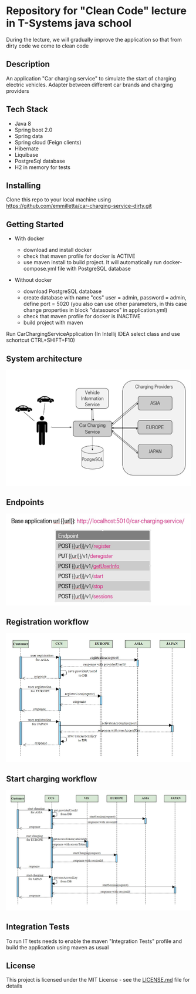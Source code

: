 # Repository for "Clean Code" lecture in T-Systems java school

During the lecture, we will gradually improve the application so that from dirty code we come to clean code

## Description

An application "Car charging service" to simulate the start of charging electric vehicles. Adapter between different car brands and charging providers

## Tech Stack
* Java 8
* Spring boot 2.0
* Spring data
* Spring cloud (Feign clients)
* Hibernate
* Liquibase
* PostgreSql database
* H2 in memory for tests

## Installing

Clone this repo to your local machine using https://github.com/emmilletta/car-charging-service-dirty.git

## Getting Started

* With docker
  * download and install docker
  * check that maven profile for docker is ACTIVE
  * use maven install to build project. It will automatically run docker-compose.yml file with PostgreSQL database

* Without docker
  * download PostgreSQL database
  * create database with name "ccs" user = admin, password = admin, define port = 5020 (you also can use other parameters, in this case change properties in block "datasource" in application.yml)
  * check that maven profile for docker is INACTIVE
  * build project with maven

Run CarChargingServiceApplication (In Intellij IDEA select class and use schortcut CTRL+SHIFT+F10)

## System architecture

![CCS](ccs.jpg)

## Endpoints

![endpoints](endpoint.jpg)

## Registration workflow

![registration workflow](registrationWorkflow.jpg)

## Start charging workflow

![start charging workflow](chargingWorkflow.jpg)

## Integration Tests

To run IT tests needs to enable the maven "Integration Tests" profile and build the application using maven as usual
 
## License

This project is licensed under the MIT License - see the [LICENSE.md](LICENSE.md) file for details
